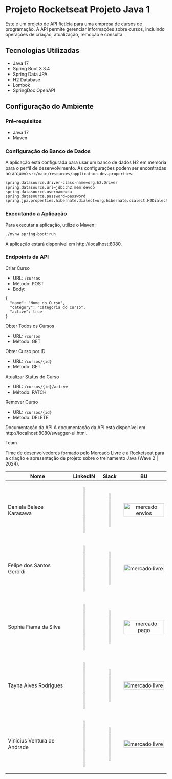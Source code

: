 # Projeto Rocketseat Projeto Java 1

Este é um projeto de API fictícia para uma empresa de cursos de programação. A API permite gerenciar informações sobre cursos, incluindo operações de criação, atualização, remoção e consulta.

## Tecnologias Utilizadas

- Java 17
- Spring Boot 3.3.4
- Spring Data JPA
- H2 Database
- Lombok
- SpringDoc OpenAPI

## Configuração do Ambiente

### Pré-requisitos

- Java 17
- Maven

### Configuração do Banco de Dados

A aplicação está configurada para usar um banco de dados H2 em memória para o perfil de desenvolvimento. As configurações podem ser encontradas no arquivo `src/main/resources/application-dev.properties`:

```properties
spring.datasource.driver-class-name=org.h2.Driver
spring.datasource.url=jdbc:h2:mem:devdb
spring.datasource.username=sa
spring.datasource.password=password
spring.jpa.properties.hibernate.dialect=org.hibernate.dialect.H2Dialect

```



### Executando a Aplicação
Para executar a aplicação, utilize o Maven:

```
./mvnw spring-boot:run
```

A aplicação estará disponível em http://localhost:8080.

### Endpoints da API
Criar Curso
- URL: `/cursos`
- Método: POST
- Body:
```
{
  "name": "Nome do Curso",
  "category": "Categoria do Curso",
  "active": true
}
````

Obter Todos os Cursos
- URL: `/cursos`
- Método: GET

Obter Curso por ID
- URL: `/cursos/{id}`
- Método: GET

Atualizar Status do Curso
- URL: `/cursos/{id}/active`
- Método: PATCH

Remover Curso
- URL: `/cursos/{id}`
- Método: DELETE


Documentação da API
A documentação da API está disponível em http://localhost:8080/swagger-ui.html.


Team

Time de desenvolvedores formado pelo Mercado Livre e a Rocketseat para a criação e apresentação de projeto sobre o treinamento Java (Wave 2 | 2024).

| Nome                        | LinkedIN                                                                                                                                 | Slack                                                                                                                                      | BU                                                                                                                                 |
|-----------------------------|------------------------------------------------------------------------------------------------------------------------------------------|--------------------------------------------------------------------------------------------------------------------------------------------|------------------------------------------------------------------------------------------------------------------------------------|
| Daniela Beleze Karasawa     | <p align="center">[<img src = "src/assets/img/logo_linkedin.svg" alt="linkend" width="10%"/>](https://www.linkedin.com/in/danielakarasawa)</p> | <p align="center">[<img src = "src/assets/img/logo_slack.svg" alt="slack" width="10%"/>](https://meli.enterprise.slack.com/team/UTKTT9ZQQ)</p>   | <p align="center">[<img src = "src/assets/img/m_envios.png" alt="mercado envios" width="100%"/>](http://www.mercadolivre.com.br)</p>     |
| Felipe dos Santos Geroldi   | <p align="center">[<img src = "src/assets/img/logo_linkedin.svg" alt="linkend" width="10%"/>](https://www.linkedin.com/in/felipe-geroldi/)</p> | <p align="center">[<img src = "src/assets/img/logo_slack.svg" alt="slack" width="10%"/>](https://meli.enterprise.slack.com/team/U06Q43CQ5KN)</p> | <p align="center">[<img src = "src/assets/img/m_marketplace.png" alt="mercado livre" width="100%"/>](http://www.mercadolivre.com.br)</p> |
| Sophia Fiama da Silva       | <p align="center">[<img src = "src/assets/img/logo_linkedin.svg" alt="linkend" width="10%"/>](https://www.linkedin.com/in/sophiafiama/)</p>    | <p align="center">[<img src = "src/assets/img/logo_slack.svg" alt="slack" width="10%"/>](https://meli.enterprise.slack.com/team/U03PXBS6T98)</p> | <p align="center">[<img src = "src/assets/img/m_pago.png" alt="mercado pago" width="100%"/>](http://www.mercadopago.com.br)</p>          |
| Tayna Alves Rodrigues       | <p align="center">[<img src = "src/assets/img/logo_linkedin.svg" alt="linkend" width="10%"/>](https://www.linkedin.com/in/oituty/)</p>         | <p align="center">[<img src = "src/assets/img/logo_slack.svg" alt="slack" width="10%"/>](https://meli.enterprise.slack.com/team/U06PV0E0T0W)</p> | <p align="center">[<img src = "src/assets/img/m_marketplace.png" alt="mercado livre" width="100%"/>](http://www.mercadolivre.com.br)</p> |
| Vinicius Ventura de Andrade | <p align="center">[<img src = "src/assets/img/logo_linkedin.svg" alt="linkend" width="10%"/>](https://www.linkedin.com/in/vini-ventura29/)</p> | <p align="center">[<img src = "src/assets/img/logo_slack.svg" alt="slack" width="10%"/>](https://meli.enterprise.slack.com/team/U06PV004UDC)</p> | <p align="center">[<img src = "src/assets/img/m_marketplace.png" alt="mercado livre" width="100%"/>](http://www.mercadolivre.com.br)</p> |


